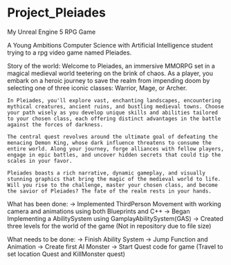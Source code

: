 # Project_Pleiades
 My Unreal Engine 5 RPG Game


A Young Ambitions Computer Science with Artificial Intelligence student trying to a rpg video game named Pleiades.


Story of the world:
    Welcome to Pleiades, an immersive MMORPG set in a magical medieval world teetering on the brink of chaos. As a player, you embark on a heroic journey to save the realm from impending doom by selecting one of three iconic classes: Warrior, Mage, or Archer.

    In Pleiades, you'll explore vast, enchanting landscapes, encountering mythical creatures, ancient ruins, and bustling medieval towns. Choose your path wisely as you develop unique skills and abilities tailored to your chosen class, each offering distinct advantages in the battle against the forces of darkness.

    The central quest revolves around the ultimate goal of defeating the menacing Demon King, whose dark influence threatens to consume the entire world. Along your journey, forge alliances with fellow players, engage in epic battles, and uncover hidden secrets that could tip the scales in your favor.

    Pleiades boasts a rich narrative, dynamic gameplay, and visually stunning graphics that bring the magic of the medieval world to life. Will you rise to the challenge, master your chosen class, and become the savior of Pleiades? The fate of the realm rests in your hands.

What has been done:
    -> Implemented ThirdPerson Movement with working camera and animations using both Blueprints and C++
    -> Began Implementing a AbilitySystem using GamplayAbilitySystem(GAS)
    -> Created three levels for the world of the game (Not in repository due to file size)

What needs to be done:
    -> Finish Ability System
    -> Jump Function and Animation
    -> Create first AI Monster
    -> Start Quest code for game (Travel to set location Quest and KillMonster quest)

    